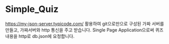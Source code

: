 # Simple_Quiz
https://my-json-server.typicode.com/ 활용하여 git으로만으로 구성된 가짜 서버를 만들고, 가짜서버와 http 통신을 주고 받습니다.
Single Page Application으로써 퀴즈 내용을 http로 db.json에 요청합니다.

